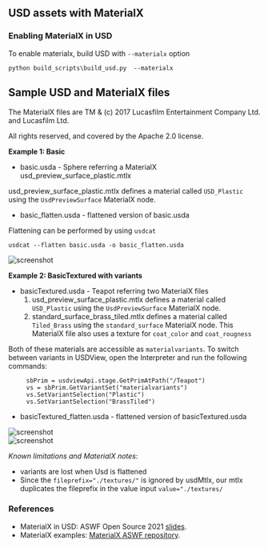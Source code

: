 ## USD assets with MaterialX

### Enabling MaterialX in USD

To enable materialx, build USD with `--materialx` option

```python build_scripts\build_usd.py  --materialx ```

## Sample USD and MaterialX files

The MaterialX files are TM & (c) 2017 Lucasfilm Entertainment Company Ltd. and Lucasfilm Ltd.

All rights reserved, and covered by the Apache 2.0 license.

**Example 1: Basic**
- basic.usda - Sphere referring a MaterialX usd_preview_surface_plastic.mtlx  

usd_preview_surface_plastic.mtlx defines a material called `USD_Plastic` using the `UsdPreviewSurface` MaterialX node.

- basic_flatten.usda - flattened version of basic.usda 

Flattening can be performed by using `usdcat`
``` 
usdcat --flatten basic.usda -o basic_flatten.usda
```
![screenshot](screenshots/basic.png)  

**Example 2: BasicTextured with variants**
- basicTextured.usda - Teapot referring two MaterialX files
    1. usd_preview_surface_plastic.mtlx defines a material called `USD_Plastic` using the `UsdPreviewSurface` MaterialX node.
    2. standard_surface_brass_tiled.mtlx defines a material called `Tiled_Brass` using the `standard_surface` MaterialX node. This MaterialX file also uses a texture for `coat_color` and `coat_rougness` 

 Both of these materials are accessible as `materialvariants`. To switch between variants in USDView, open the Interpreter and run the following commands:
 ``` 
      sbPrim = usdviewApi.stage.GetPrimAtPath("/Teapot")
      vs = sbPrim.GetVariantSet("materialvariants")
      vs.SetVariantSelection("Plastic")
      vs.SetVariantSelection("BrassTiled")
```       
- basicTextured_flatten.usda - flattened version of basicTextured.usda 

![screenshot](screenshots/basicTextured_brasstiled.png)  
![screenshot](screenshots/basicTextured_plastic.png)  

 *Known limitations and MaterialX notes*: 
 - variants are lost when Usd is flattened 
 - Since the `fileprefix="./textures/"` is ignored by usdMtlx, our mtlx duplicates the fileprefix in the value input `value="./textures/`

### References
- MaterialX in USD:  ASWF Open Source 2021 [slides](https://materialx.org/assets/ASWF_OSD2021_MaterialX_slides_final.pdf).
- MaterialX examples: [MaterialX ASWF repository](https://github.com/AcademySoftwareFoundation/MaterialX/tree/main/resources/Materials/Examples).